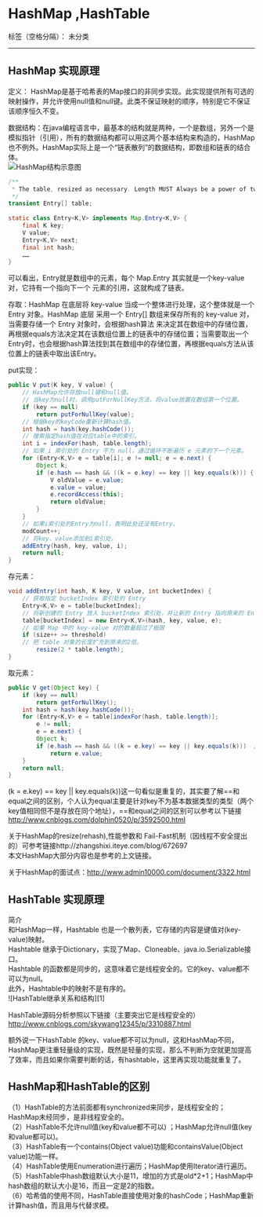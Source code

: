 ﻿# HashMap ,HashTable

标签（空格分隔）： 未分类

---

<h2>HashMap 实现原理</h2>

定义： HashMap是基于哈希表的Map接口的非同步实现。此实现提供所有可选的映射操作，并允许使用null值和null键。此类不保证映射的顺序，特别是它不保证该顺序恒久不变。</br>
    
数据结构：在java编程语言中，最基本的结构就是两种，一个是数组，另外一个是模拟指针（引用），所有的数据结构都可以用这两个基本结构来构造的，HashMap也不例外。HashMap实际上是一个“链表散列”的数据结构，即数组和链表的结合体。</br>
![HashMap结构示意图][1]
```java
/** 
 * The table, resized as necessary. Length MUST Always be a power of two. 
 */  
transient Entry[] table;  
  
static class Entry<K,V> implements Map.Entry<K,V> {  
    final K key;  
    V value;  
    Entry<K,V> next;  
    final int hash;  
    ……  
}  
```
可以看出，Entry就是数组中的元素，每个 Map.Entry 其实就是一个key-value对，它持有一个指向下一个
元素的引用，这就构成了链表。</br>

存取：HashMap 在底层将 key-value 当成一个整体进行处理，这个整体就是一个 Entry 对象。HashMap 底层
采用一个 Entry[] 数组来保存所有的 key-value 对，当需要存储一个 Entry 对象时，会根据hash算法
来决定其在数组中的存储位置，再根据equals方法决定其在该数组位置上的链表中的存储位置；当需要取出一个Entry时，也会根据hash算法找到其在数组中的存储位置，再根据equals方法从该位置上的链表中取出该Entry。

put实现：</br>
```java
public V put(K key, V value) {  
    // HashMap允许存放null键和null值。  
    // 当key为null时，调用putForNullKey方法，将value放置在数组第一个位置。  
    if (key == null)  
        return putForNullKey(value);  
    // 根据key的keyCode重新计算hash值。  
    int hash = hash(key.hashCode());  
    // 搜索指定hash值在对应table中的索引。  
    int i = indexFor(hash, table.length);  
    // 如果 i 索引处的 Entry 不为 null，通过循环不断遍历 e 元素的下一个元素。  
    for (Entry<K,V> e = table[i]; e != null; e = e.next) {  
        Object k;  
        if (e.hash == hash && ((k = e.key) == key || key.equals(k))) {  //此处需讨论
            V oldValue = e.value;  
            e.value = value;  
            e.recordAccess(this);  
            return oldValue;  
        }  
    }  
    // 如果i索引处的Entry为null，表明此处还没有Entry。  
    modCount++;  
    // 将key、value添加到i索引处。  
    addEntry(hash, key, value, i);  
    return null;  
}  
```



存元素：</br>
```java
void addEntry(int hash, K key, V value, int bucketIndex) {  
    // 获取指定 bucketIndex 索引处的 Entry   
    Entry<K,V> e = table[bucketIndex];  
    // 将新创建的 Entry 放入 bucketIndex 索引处，并让新的 Entry 指向原来的 Entry  
    table[bucketIndex] = new Entry<K,V>(hash, key, value, e);  
    // 如果 Map 中的 key-value 对的数量超过了极限  
    if (size++ >= threshold)  
    // 把 table 对象的长度扩充到原来的2倍。  
        resize(2 * table.length);  
} 
```

    
取元素：   </br> 
```java
public V get(Object key) {  
    if (key == null)  
        return getForNullKey();  
    int hash = hash(key.hashCode());  
    for (Entry<K,V> e = table[indexFor(hash, table.length)];  
        e != null;  
        e = e.next) {  
        Object k;  
        if (e.hash == hash && ((k = e.key) == key || key.equals(k)))  //此处需要讨论
            return e.value;  
    }  
    return null;  
} 
```

(k = e.key) == key || key.equals(k))这一句看似是重复的，其实要了解==和equal之间的区别，个人认为equal主要是针对key不为基本数据类型的类型（两个key值相同但不是存放在同个地址），==和equal之间的区别可以参考以下链接
http://www.cnblogs.com/dolphin0520/p/3592500.html</br>

关于HashMap的resize(rehash),性能参数和 Fail-Fast机制（因线程不安全提出的）可参考链接http://zhangshixi.iteye.com/blog/672697</br>
本文HashMap大部分内容也是参考的上文链接。</br>

关于HashMap的面试点：http://www.admin10000.com/document/3322.html</br>




<h2>HashTable 实现原理</h2>
简介</br>
和HashMap一样，Hashtable 也是一个散列表，它存储的内容是键值对(key-value)映射。</br>
Hashtable 继承于Dictionary，实现了Map、Cloneable、java.io.Serializable接口。</br>
Hashtable 的函数都是同步的，这意味着它是线程安全的。它的key、value都不可以为null。</br>
此外，Hashtable中的映射不是有序的。</br>
![HashTable继承关系和结构][1]


  


  [1]: http://images.cnitblog.com/blog/497634/201401/280030194375782.jpg
  
  
 HashTable源码分析参照以下链接（主要突出它是线程安全的）</br>
 http://www.cnblogs.com/skywang12345/p/3310887.html</br>
 
 
额外说一下HashTable 的key、value都不可以为null，这和HashMap不同，HashMap更注重轻量级的实现，既然是轻量的实现，那么不判断为空就更加提高了效率，而且如果你需要判断的话，有hashtable，这里再实现功能就重复了。



<h2>HashMap和HashTable的区别</h2>
（1）HashTable的方法前面都有synchronized来同步，是线程安全的；HashMap未经同步，是非线程安全的。</br>
（2）HashTable不允许null值(key和value都不可以) ；HashMap允许null值(key和value都可以)。</br>
（3）HashTable有一个contains(Object value)功能和containsValue(Object value)功能一样。</br>
（4）HashTable使用Enumeration进行遍历；HashMap使用Iterator进行遍历。</br>
（5）HashTable中hash数组默认大小是11，增加的方式是old*2+1；HashMap中hash数组的默认大小是16，而且一定是2的指数。</br>
（6）哈希值的使用不同，HashTable直接使用对象的hashCode；HashMap重新计算hash值，而且用与代替求模。